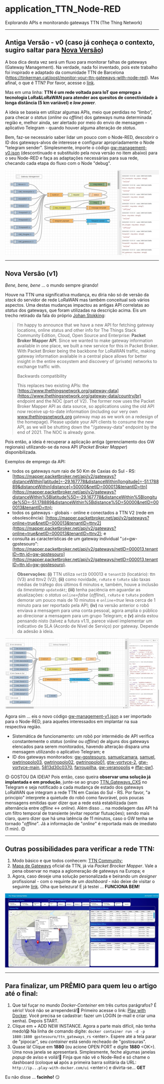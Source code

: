 <a name="ancora"></a>
# application_TTN_Node-RED
Explorando APIs e monitorando gateways TTN (The Thing Network)
***
<a id="ancora1"></a>
## Antiga Versão - v0 (caso já conheça o contexto, sugiro saltar para [Nova Versão](#ancora2))

A boa dica desta vez será um fluxo para monitorar falhas de gateways (Gateway Management). Na verdade, nada foi inventado, pois este trabalho foi inspirado e adaptado da comunidade TTN de Barcelona (https://tinkerman.cat/post/monitor-your-ttn-gateways-with-node-red).  Mas afinal, o que é TTN? Por favor, acesse o [link](https://www.thethingsnetwork.org/).

Mas em uma linha: **TTN é um rede voltada para IoT que emprega a tecnologia LoRa&LoRaWAN para atender aos quesitos de conectividade à longa distância (5 km variável) e _low power_**.

A ideia se baseia em utilizar algumas APIs, meio que perdidas no “limbo”, para checar o _status_ (_online_ ou _offline_) dos gateways numa determinada região e, melhor ainda, ser alertado por meio do envio de mensagem - aplicativo Telegram - quando houver alguma alteração de _status_.

Bem, faz-se necessário saber lidar um pouco com o Node-RED, descobrir o ID dos gateways-alvos de interesse e configurar apropriadamente o Node "telegram sender". Simplesmente, importe o código [gw-management-v0.json](https://github.com/Mario-Camara/application_TTN_Node-RED/blob/main/gw-management-v0.json) (descontinuado e substituído pela nova versão no item abaixo) para o seu Node-RED e faça as adaptações necessárias para sua rede, checando cada etapa do fluxo com o Node "debug".

![tela Node-RED](https://github.com/Mario-Camara/application_TTN_Node-RED/blob/main/tela_gw-management.jpg)

***
<a id="ancora2"></a>
## Nova Versão (v1)
_Bene, bene, bene_ ... o mundo sempre girando! 

Houve na TTN uma significativa mudança, eu diria não só de versão da *_stack_* do servidor de rede LoRaWAN mas também conceitual sob vários aspectos. Uma destas mudanças impactou as antigas API correlatas ao _status_ dos gateways, que foram utilizadas na descrição acima. Eis um trecho retirado da fala do próprio [Johan Stokking](https://www.thethingsnetwork.org/forum/t/new-api-for-gateway-mapping-status-and-info/49778): 

>I’m happy to announce that we have a new API for fetching gateway locations, online status and other info for The Things Stack Community Edition, Cloud, Open Source and Enterprise: **Packet Broker Mapper API**. Since we wanted to make gateway information available in one place, we built a new service for this in Packet Broker. With Packet Broker being the backbone for LoRaWAN traffic, making gateway information available in a central place allows for better insight in the entire ecosystem and discovery of (private) networks to exchange traffic with.
>
>Backwards compatibility
>
>This replaces two existing APIs: the [https://www.thethingsnetwork.org/gateway-data](https://www.thethingsnetwork.org/gateway-data/country/br) endpoint and the NOC (part of V2). The former now uses the Packet Broker Mapper API as data source, so applications using the old API now receive up-to-date information (including our very own www.thethingsnetwork.org gateway map as we work on a redesign of the homepage). Please update your API clients to consume the new API, as we will be shutting down the "/gateway-data" endpoint by the end of 2021. The NOC is already gone.


Pois então, a ideia é recuperar a aplicação antiga (gerenciamento dos GW regionais) utilizando-se da nova API (_Packet Broker Mapper_) disponibilizada. 

Exemplos de emprego da API: 
- todos os gateways num raio de 50 Km de Caxias do Sul - RS: [https://mapper.packetbroker.net/api/v2/gateways?distanceWithin[latitude]=-29.167778&distanceWithin[longitude]=-51.178889&distanceWithin[distance]=50000&netID=000013&tenantID=ttn](https://mapper.packetbroker.net/api/v2/gateways?distanceWithin%5Blatitude%5D=-29.167778&distanceWithin%5Blongitude%5D=-51.178889&distanceWithin%5Bdistance%5D=50000&netID=000013&tenantID=ttn); 
- todos os gateways - globais - online e conectados a TTN V2 (rede em obsolescência): [https://mapper.packetbroker.net/api/v2/gateways?online=true&netID=000013&tenantID=ttnv2](https://mapper.packetbroker.net/api/v2/gateways?online=true&netID=000013&tenantID=ttnv2); e 
- consulta as características de um gateway individual "`id`=gw-gpstesouro": [https://mapper.packetbroker.net/api/v2/gateways/netID=000013,tenantID=ttn,id=gw-gpstesouro](https://mapper.packetbroker.net/api/v2/gateways/netID=000013,tenantID=ttn,id=gw-gpstesouro).

> __Observações: (i)__ TTN utiliza `netID` 000013 e `tenantID` (locatário): ttn (V3) and ttnv2 (V2); __(ii)__ como novidade, `rxRate` e `txRate` são taxas médias de tráfego dos últimos 6 minutos e, também, houve a inclusão da _timestamp_ `updatedAt`; __(iii)__ tenha paciência em aguardar as atualizações: o _status_ `online`=_false_ (_offline_), `rxRate` e `txRate` podem demorar um pouco mais de 10 minutos e `online`=_true_ leva cerca de 1 minuto para ser reportado pela API;  __(iv)__ na versão anterior o robô enviava a mensagem para uma conta pessoal, agora amplia o público ao direcionar a mensagem para um grupo Telegram; e __(v)__ ainda estou pensando nisto (talvez a futura v1.1), parece viável implementar um indicativo de SLA (Acordo de Nível de Serviço) por gateway. Depende da adesão à ideia.

![tela Node-RED](https://github.com/Mario-Camara/application_TTN_Node-RED/blob/main/tela_gw-management-v1.jpg?raw=true)

Agora sim ... eis o novo código [gw-management-v1.json](https://github.com/Mario-Camara/application_TTN_Node-RED/blob/main/gw-management-v1.json) a ser importado para o Node-RED, para aqueles interessados em implantar na sua respectiva região.

- Sistemática de funcionamento: um robô por intermédio de API verifica constantemente o _status_ (_online_ ou _offline_) de alguns dos gateways elencados para serem monitorados, havendo alteração dispara uma mensagem utilizando o aplicativo Telegram; e
- ID dos gateways monitorados: [gw-gpstesouro](https://mapper.packetbroker.net/api/v2/gateways/netID=000013,tenantID=ttn,id=gw-gpstesouro), [samuelcamara](https://mapper.packetbroker.net/api/v2/gateways/netID=000013,tenantID=ttn,id=samuelcamara), [samuel](https://mapper.packetbroker.net/api/v2/gateways/netID=000013,tenantID=ttn,id=samuel), [gwtrinopolo03](https://mapper.packetbroker.net/api/v2/gateways/netID=000013,tenantID=ttn,id=gwtrinopolo03), [gwtrinopolo02](https://mapper.packetbroker.net/api/v2/gateways/netID=000013,tenantID=ttn,id=gwtrinopolo02), [gwtrinopolo01](https://mapper.packetbroker.net/api/v2/gateways/netID=000013,tenantID=ttn,id=gwtrinopolo01), [gtw-vortyce-2](https://mapper.packetbroker.net/api/v2/gateways/netID=000013,tenantID=ttn,id=gtw-vortyce-2), [gtw-vortyce-main](https://mapper.packetbroker.net/api/v2/gateways/netID=000013,tenantID=ttn,id=gtw-vortyce-main), [5813d30c0370](https://mapper.packetbroker.net/api/v2/gateways/netID=000013,tenantID=ttn,id=5813d30c0370), [farroupilha](https://mapper.packetbroker.net/api/v2/gateways/netID=000013,tenantID=ttn,id=farroupilha), [gw-veranopolis](https://mapper.packetbroker.net/api/v2/gateways/netID=000013,tenantID=ttn,id=gw-veranopolis) e [iffar-gw1](https://mapper.packetbroker.net/api/v2/gateways/netID=000013,tenantID=ttn,id=iffar-gw1). 

😊 GOSTOU DA IDEIA? Pois então, caso queira **observar uma solução já implantada e em produção**, junte-se ao grupo [TTN_Gateways_CXS](https://t.me/ttn_gateways_cxs) no Telegram e seja notificado a cada mudança de estado dos gateways LoRaWAN que integram a rede TTN em Caxias do Sul - RS. Por favor, "a principio" interprete a quietude do robô como favorável, pois poucas mensagens emitidas quer dizer que a rede está estabilizada (sem alternância entre _offline_ <-> _online_). Além disso ... na modelagem das API há um filtro temporal de transiente (evitar reportar flutuações); sendo mais claro, quero dizer que há uma latência de 11 minutos, caso o GW tenha se tornado "_offline_". Já a informação de "_online_" é reportada mais de imediato (1 min). 😊

***
<a id="ancora3"></a>
## Outras possibilidades para verificar a rede TTN:

1. Modo básico e que todos conhecem: [TTN Community](https://www.thethingsnetwork.org/community/caxias-do-sul/); 
2. [Mapa de Gateways](https://www.thethingsnetwork.org/map) oficial da TTN, já via _Packet Brocker Mapper_. Vale a pena observar no mapa a aglomeração de gateways na Europa; e
3. Agora, caso deseje uma solução personalizada e beirando um _designer_ profissional - com o requinte de um *_dashboard_* - não deixe de visitar o seguinte [link](https://github.com/JohanScheepers/TTN_Gateway_Node). Olha que belezura! E já testei ... **FUNCIONA BEM!**

![TTN Gateway Radius and New Node](https://github.com/Mario-Camara/application_TTN_Node-RED/blob/main/monitor-gw_caxiasdosul.jpg?raw=true)

***
<a id="ancora4"></a>
## Para finalizar, um PRÊMIO para quem leu o artigo até o final:

1. Que tal fuçar no mundo _Docker-Conteiner_ em três curtos parágrafos? É sério! Você não se arrependerá!:muscle: Primeiro acesse o link: [Play with Docker](https://labs.play-with-docker.com/). Você precisa se cadastrar: fazer um LOGIN (e-mail e criar uma senha). Depois START.
2. Clique em + ADD NEW INSTANCE. Agora a parte mais difícil, não tenha medo!:scream: Na linha de comando digite:  `docker container run -d -p 1880:1880 gpstesouro/ttn_gateways_rs` \<enter\>. Espere até a tela parar de "pipocar", seu _container_ está sendo recheado de "gostosuras".
4. Quase lá! Clique em __1880__ (ou acione OPEN PORT e digite __1880__ \<OK\>). Uma nova janela se apresentará. Simplesmente, feche algumas janelas _popup_ de aviso e voilá!:pray: Finja que não vê o Node-Red e só chame o dashboard (coloque __ui__ após a primeira barra solitária da URL: `http://ip...play-with-docker.com/ui` \<enter\>) e divirta-se... __GET__

Eu não disse ... __facinho!__ :smirk:
